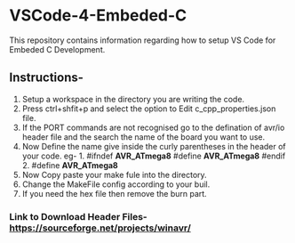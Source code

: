 # VSCode-4-Embeded-C
This repository contains information regarding how to setup VS Code for Embeded C Development.

## Instructions-
  1. Setup a workspace in the directory you are writing the code.
  2. Press ctrl+shfit+p and select the option to Edit c_cpp_properties.json file.
  3. If the PORT commands are not recognised go to the defination of avr/io header file
     and the search the name of the board you want to use. 
  4. Now Define the name give inside the curly parentheses in the header of your code.
      eg- 1. #ifndef __AVR_ATmega8__
                #define __AVR_ATmega8__
             #endif
          2. #define __AVR_ATmega8__
  5. Now Copy paste your make fule into the directory.
  6. Change the MakeFile config according to your buil. 
  7. If you need the hex file then remove the burn part.

### Link to Download Header Files- https://sourceforge.net/projects/winavr/

